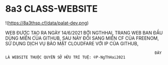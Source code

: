 # 8a3 CLASS-WEBSITE
!(https://8a3thsp.cf/data/palat-dev.png)



WEB ĐƯỢC TẠO RA NGÀY 14/6/2021 BỞI NGTHHAI, TRANG WEB BAN ĐẦU DÙNG MIỀN CỦA GITHUB, SAU NÀY ĐỔI SANG MIỀN CF CỦA FREENOM, SỬ DỤNG DỊCH VỤ BẢO MẬT CLOUDFARE VỚI IP CỦA GITHUB,


                                                                      ĐÂY LÀ WEBSITE THUỘC QUYỀN SỞ HỮU TRÍ TUỆ: ©P-NgThHai2021

